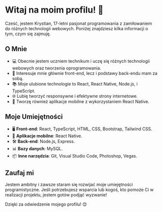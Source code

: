 # Witaj na moim profilu! 👋

Cześć, jestem Krystian, 17-letni pasjonat programowania z zamiłowaniem do różnych technologii webowych. Poniżej znajdziesz kilka informacji o tym, czym się zajmuję.

## O Mnie

- 💻 Obecnie jestem uczniem technikum i uczę się różnych technologii webowych oraz tworzenia oprogramowania.
- 🚀 Interesuje mnie głównie front-end, lecz i podstawy back-endu mam za sobą.
- 📚 Moje ulubione technologie to React, React Native, Node.js, i TypeScript.
- 🌐 Lubię tworzyć responsywne i efektywne strony internetowe.
- 📱 Tworzę również aplikacje mobilne z wykorzystaniem React Native.

## Moje Umiejętności

- 🖥️ **Front-end**: React, TypeScript, HTML, CSS, Bootstrap, Tailwind CSS.
- 📱 **Aplikacje mobilne**: React Native.
- 🛠️ **Back-end**: Node.js, Express.
- 📊 **Bazy danych**: MySQL.
- 📦 **Inne narzędzia**: Git, Visual Studio Code, Photoshop, Vegas.

## Zaufaj mi

Jestem ambitny i zawsze staram się rozwijać moje umiejętności programistyczne. Jeśli potrzebujesz wsparcia lub kogoś, kto pomoże Ci w realizacji projektu, jestem gotów podjąć wyzwanie!

Dzięki za odwiedzenie mojego profilu! 😊

